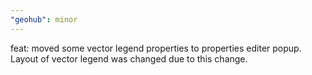 ```yaml
---
"geohub": minor
---
```


feat: moved some vector legend properties to properties editer popup. Layout of vector legend was changed due to this change.
